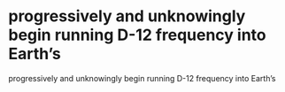 # progressively and unknowingly begin running D-12 frequency into Earth’s

progressively and unknowingly begin running D-12 frequency into Earth’s